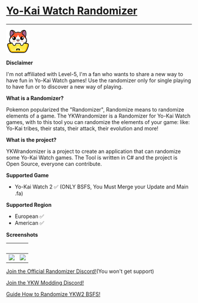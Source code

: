 # [Yo-Kai Watch Randomizer](https://github.com/Tiniifan/YKWrandomizer/releases/tag/1.1.0.0)
___________________________________________________________________________

<img src="https://github.com/Tiniifan/YKWrandomizer/blob/main/YKWrandomizer/Icon.png" width="64" height="64">

**Disclaimer**

I'm not affiliated with Level-5, I'm a fan who wants to share a new way to have fun in Yo-Kai Watch games!
Use the randomizer only for single playing to have fun or to discover a new way of playing.

**What is a Randomizer?**

Pokemon popularized the "Randomizer", Randomize means to randomize elements of a game.
The YKWrandomizer is a Randomizer for Yo-Kai Watch games, with to this tool you can randomize the elements of your game:
like: Yo-Kai tribes, their stats, their attack, their evolution and more!

**What is the project?**

YKWrandomizer is a project to create an application that can randomize some Yo-Kai Watch games.
The Tool is written in C# and the project is Open Source, everyone can contribute.

**Supported Game**
- Yo-Kai Watch 2 ✅ (ONLY BSFS, You Must Merge your Update and Main .fa)

**Supported Region**
- European ✅
- American ✅

**Screenshots**

ㅤ | ㅤ
:-------------------------:|:------------------------:
![]([https://i.imgur.com/1e6P844.png](https://media.discordapp.net/attachments/1053460755833426061/1152651926496886845/image.png?width=918&height=549)) |  ![](https://imgur.com/pXfFPHI.png)

[Join the Official Randomizer Discord!](https://discord.gg/3wKp5ZxA9N)(You won't get support)

[Join the YKW Modding Discord!]([https://discord.gg/3wKp5ZxA9N](https://discord.gg/QeBUAHPKKE))

[Guide How to Randomize YKW2 BSFS!](https://github.com/heartyalexii/YKW2BSFSRandomizer/wiki)
